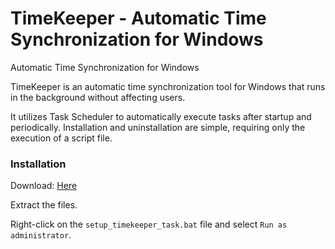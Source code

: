 # TimeKeeper - Automatic Time Synchronization for Windows
Automatic Time Synchronization for Windows

TimeKeeper is an automatic time synchronization tool for Windows that runs in the background without affecting users.

It utilizes Task Scheduler to automatically execute tasks after startup and periodically. Installation and uninstallation are simple, requiring only the execution of a script file.

### Installation
Download: [Here](https://codeload.github.com/bibicadotnet/TimeKeeper/zip/refs/heads/main) 

Extract the files.

Right-click on the `setup_timekeeper_task.bat` file and select `Run as administrator`.
